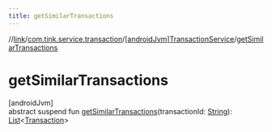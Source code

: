 ```yaml
---
title: getSimilarTransactions
---
```

//[link](../../../index.html)/[com.tink.service.transaction](../index.html)/[[androidJvm]TransactionService](index.html)/[getSimilarTransactions](get-similar-transactions.html)



# getSimilarTransactions



[androidJvm]\
abstract suspend fun [getSimilarTransactions](get-similar-transactions.html)(transactionId: [String](https://kotlinlang.org/api/latest/jvm/stdlib/kotlin/-string/index.html)): [List](https://kotlinlang.org/api/latest/jvm/stdlib/kotlin.collections/-list/index.html)&lt;[Transaction](../../com.tink.model.transaction/[android-jvm]-transaction/index.html)&gt;





